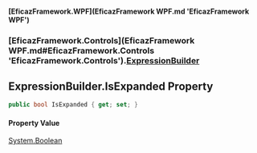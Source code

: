 #### [EficazFramework.WPF](EficazFramework WPF.md 'EficazFramework WPF')
### [EficazFramework.Controls](EficazFramework WPF.md#EficazFramework.Controls 'EficazFramework.Controls').[ExpressionBuilder](EficazFramework.Controls/ExpressionBuilder.md 'EficazFramework.Controls.ExpressionBuilder')

## ExpressionBuilder.IsExpanded Property

```csharp
public bool IsExpanded { get; set; }
```

#### Property Value
[System.Boolean](https://docs.microsoft.com/en-us/dotnet/api/System.Boolean 'System.Boolean')
